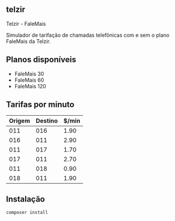 ## telzir 
Telzir - FaleMais

Simulador de tarifação de chamadas telefônicas com e sem o plano FaleMais da Telzir.

## Planos disponíveis
- FaleMais 30
- FaleMais 60
- FaleMais 120

## Tarifas por minuto

| Origem | Destino | $/min |
|--------|---------|-------|
| 011    | 016     | 1.90  |
| 016    | 011     | 2.90  |
| 011    | 017     | 1.70  |
| 017    | 011     | 2.70  |
| 011    | 018     | 0.90  |
| 018    | 011     | 1.90  |

## Instalação

```bash
composer install
